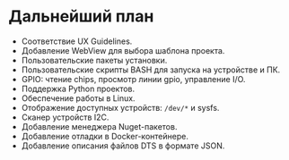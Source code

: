 # Дальнейший план

- Соответствие UX Guidelines.
- Добавление WebView для выбора шаблона проекта.
- Пользовательские пакеты установки.
- Пользовательские скрипты BASH для запуска на устройстве и ПК.
- GPIO: чтение chips, просмотр линии gpio, управление I/O.
- Поддержка Python проектов.
- Обеспечение работы в Linux.
- Отображение доступных устройств: `/dev/*` и sysfs.
- Сканер устройств I2C.
- Добавление менеджера Nuget-пакетов.
- Добавление отладки в Docker-контейнере.
- Добавление описания файлов DTS в формате JSON.
